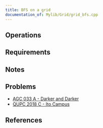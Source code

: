 ```yaml
---
title: BFS on a grid
documentation_of: Mylib/Grid/grid_bfs.cpp
---
```


## Operations

## Requirements

## Notes

## Problems

- [AGC 033 A - Darker and Darker](https://atcoder.jp/contests/agc033/tasks/agc033_a)
- [QUPC 2018 C - Ito Campus](https://atcoder.jp/contests/qupc2018/tasks/qupc2018_c)

## References
